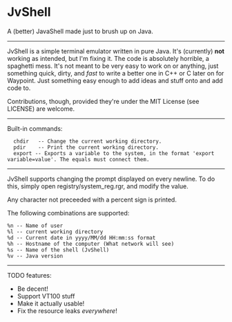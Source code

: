 # JvShell
A (better) JavaShell made just to brush up on Java.
___

JvShell is a simple terminal emulator written in pure Java. It's (currently) __not__ working as intended, but I'm fixing it.
The code is absolutely horrible, a spaghetti mess. It's not meant to be very easy to work on or anything, just something quick, dirty, and _fast_ to write a better one in C++ or C later on for Waypoint. Just something easy enough to add ideas and stuff onto and add code to.

Contributions, though, provided they're under the MIT License (see LICENSE) are welcome.
___

Built-in commands:
```
  chdir   -- Change the current working directory.
  pdir    -- Print the current working directory.
  export -- Exports a variable to the system, in the format 'export variable=value'. The equals must connect them.
```

___
JvShell supports changing the prompt displayed on every newline.
To do this, simply open registry/system_reg.rgr, and modify the value.

Any character not preceeded with a percent sign is printed.

The following combinations are supported:

```
%n -- Name of user
%l -- current working directory
%d -- Current date in yyyy/MM/dd HH:mm:ss format
%h -- Hostname of the computer (What network will see)
%s -- Name of the shell (JvShell)
%v -- Java version
```
___
TODO features:
- Be decent!
- Support VT100 stuff
- Make it actually usable!
- Fix the resource leaks _everywhere_!
